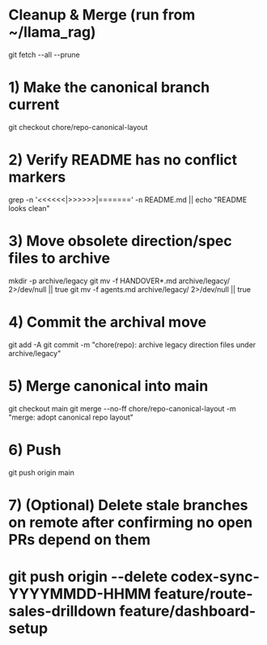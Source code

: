# Cleanup & Merge (run from ~/llama_rag)

git fetch --all --prune

# 1) Make the canonical branch current
git checkout chore/repo-canonical-layout

# 2) Verify README has no conflict markers
grep -n '<<<<<<\|>>>>>>\|=======' -n README.md || echo "README looks clean"

# 3) Move obsolete direction/spec files to archive
mkdir -p archive/legacy
git mv -f HANDOVER*.md archive/legacy/ 2>/dev/null || true
git mv -f agents.md archive/legacy/ 2>/dev/null || true

# 4) Commit the archival move
git add -A
git commit -m "chore(repo): archive legacy direction files under archive/legacy"

# 5) Merge canonical into main
git checkout main
git merge --no-ff chore/repo-canonical-layout -m "merge: adopt canonical repo layout"

# 6) Push
git push origin main

# 7) (Optional) Delete stale branches on remote after confirming no open PRs depend on them
# git push origin --delete codex-sync-YYYYMMDD-HHMM feature/route-sales-drilldown feature/dashboard-setup
